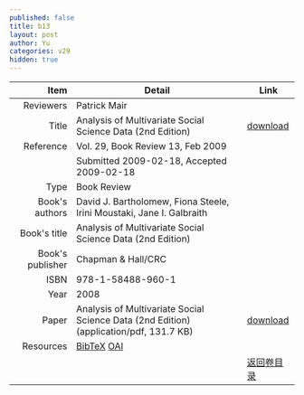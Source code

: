 ```yaml
---
published: false
title: b13
layout: post
author: Yu
categories: v29
hidden: true
---
```


| Item | Detail | Link |
|---:|---|---|
| Reviewers | Patrick Mair| |
| Title |Analysis of Multivariate Social Science Data (2nd Edition) | [download](http://www.jstatsoft.org/v29/b13/paper) |
| Reference |Vol. 29, Book Review 13, Feb 2009 | |
| | Submitted 2009-02-18, Accepted 2009-02-18| | 
| Type | Book Review| |
| Book's authors | David J. Bartholomew, Fiona Steele, Irini Moustaki, Jane I. Galbraith| |
| Book's title | Analysis of Multivariate Social Science Data (2nd Edition)| |
| Book's publisher | Chapman & Hall/CRC| |
| ISBN | 978-1-58488-960-1| |
| Year | 2008| |
| Paper | Analysis of Multivariate Social Science Data (2nd Edition)  (application/pdf, 131.7 KB)| [download](http://www.jstatsoft.org/v29/b13/paper) |
| Resources | [BibTeX](http://www.jstatsoft.org/v29/b13/bibtex) [OAI](http://www.jstatsoft.org/oai?verb=GetRecord&identifier=oai.jstatsoft/v29/b13&prefix=oai_dc)| |
| |  | [返回卷目录]({{site.baseurl}}/volume/v29.html) |